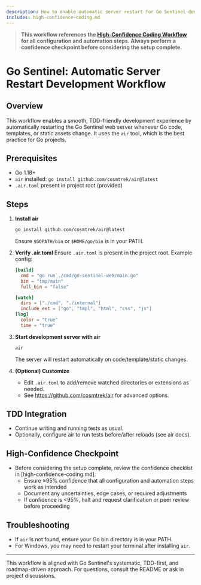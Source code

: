 ```yaml
---
description: How to enable automatic server restart for Go Sentinel development
includes: high-confidence-coding.md
---
```


> **This workflow references the [High-Confidence Coding Workflow](high-confidence-coding.md) for all configuration and automation steps. Always perform a confidence checkpoint before considering the setup complete.**

# Go Sentinel: Automatic Server Restart Development Workflow

## Overview
This workflow enables a smooth, TDD-friendly development experience by automatically restarting the Go Sentinel web server whenever Go code, templates, or static assets change. It uses the `air` tool, which is the best practice for Go projects.

## Prerequisites
- Go 1.18+
- `air` installed: `go install github.com/cosmtrek/air@latest`
- `.air.toml` present in project root (provided)

## Steps

1. **Install air**
   ```bash
   go install github.com/cosmtrek/air@latest
   ```
   Ensure `$GOPATH/bin` or `$HOME/go/bin` is in your PATH.

2. **Verify .air.toml**
   Ensure `.air.toml` is present in the project root. Example config:
   ```toml
   [build]
     cmd = "go run ./cmd/go-sentinel-web/main.go"
     bin = "tmp/main"
     full_bin = "false"

   [watch]
     dirs = ["./cmd", "./internal"]
     include_ext = ["go", "tmpl", "html", "css", "js"]
   [log]
     color = "true"
     time = "true"
   ```

3. **Start development server with air**
   ```bash
   air
   ```
   The server will restart automatically on code/template/static changes.

4. **(Optional) Customize**
   - Edit `.air.toml` to add/remove watched directories or extensions as needed.
   - See https://github.com/cosmtrek/air for advanced options.

## TDD Integration
- Continue writing and running tests as usual.
- Optionally, configure air to run tests before/after reloads (see air docs).

## High-Confidence Checkpoint
- Before considering the setup complete, review the confidence checklist in [high-confidence-coding.md]:
  - Ensure ≥95% confidence that all configuration and automation steps work as intended
  - Document any uncertainties, edge cases, or required adjustments
  - If confidence is <95%, halt and request clarification or peer review before proceeding

## Troubleshooting
- If `air` is not found, ensure your Go bin directory is in your PATH.
- For Windows, you may need to restart your terminal after installing `air`.

---
This workflow is aligned with Go Sentinel's systematic, TDD-first, and roadmap-driven approach. For questions, consult the README or ask in project discussions.
